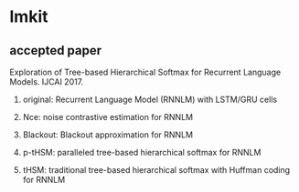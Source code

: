 # lmkit

## accepted paper

Exploration of Tree-based Hierarchical Softmax for Recurrent Language Models. IJCAI 2017.

1. original: Recurrent Language Model (RNNLM) with LSTM/GRU cells

2. Nce: noise contrastive estimation for RNNLM

3. Blackout: Blackout approximation for RNNLM 

4. p-tHSM: paralleled tree-based hierarchical softmax for RNNLM

5. tHSM: traditional tree-based hierarchical softmax with Huffman coding for RNNLM
